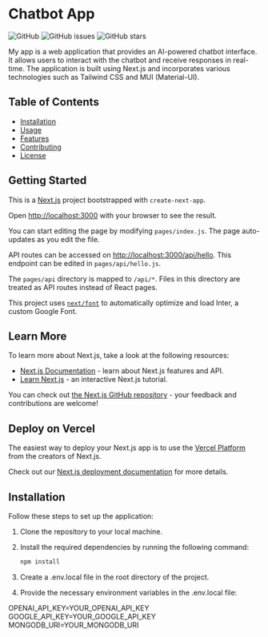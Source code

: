 # Chatbot App

![GitHub](https://img.shields.io/github/license/your-username/your-repo)
![GitHub issues](https://img.shields.io/github/issues/your-username/your-repo)
![GitHub stars](https://img.shields.io/github/stars/your-username/your-repo)

My app is a web application that provides an AI-powered chatbot interface. It allows users to interact with the chatbot and receive responses in real-time. The application is built using Next.js and incorporates various technologies such as Tailwind CSS and MUI (Material-UI).

## Table of Contents

- [Installation](#installation)
- [Usage](#usage)
- [Features](#features)
- [Contributing](#contributing)
- [License](#license)

## Getting Started

This is a [Next.js](https://nextjs.org/) project bootstrapped with `create-next-app`.

Open [http://localhost:3000](http://localhost:3000) with your browser to see the result.

You can start editing the page by modifying `pages/index.js`. The page auto-updates as you edit the file.

API routes can be accessed on [http://localhost:3000/api/hello](http://localhost:3000/api/hello). This endpoint can be edited in `pages/api/hello.js`.

The `pages/api` directory is mapped to `/api/*`. Files in this directory are treated as API routes instead of React pages.

This project uses [`next/font`](https://nextjs.org/docs/basic-features/font-optimization) to automatically optimize and load Inter, a custom Google Font.

## Learn More

To learn more about Next.js, take a look at the following resources:

- [Next.js Documentation](https://nextjs.org/docs) - learn about Next.js features and API.
- [Learn Next.js](https://nextjs.org/learn) - an interactive Next.js tutorial.

You can check out [the Next.js GitHub repository](https://github.com/vercel/next.js/) - your feedback and contributions are welcome!

## Deploy on Vercel

The easiest way to deploy your Next.js app is to use the [Vercel Platform](https://vercel.com/new?utm_medium=default-template&filter=next.js&utm_source=create-next-app&utm_campaign=create-next-app-readme) from the creators of Next.js.

Check out our [Next.js deployment documentation](https://nextjs.org/docs/deployment) for more details.

## Installation

Follow these steps to set up the application:

1. Clone the repository to your local machine.
2. Install the required dependencies by running the following command:

   ```bash
   npm install
3. Create a .env.local file in the root directory of the project.
4. Provide the necessary environment variables in the .env.local file:

OPENAI_API_KEY=YOUR_OPENAI_API_KEY
GOOGLE_API_KEY=YOUR_GOOGLE_API_KEY
MONGODB_URI=YOUR_MONGODB_URI

